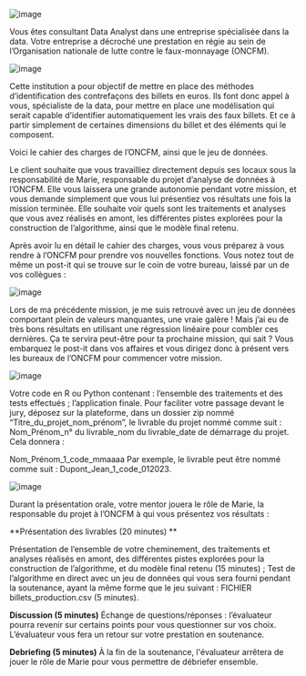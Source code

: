 
![image](https://github.com/FlorentinMarrouard/P10_Detectez_des_faux_billets/assets/138458364/d4023113-217c-405d-bf01-673b0e28d14d)

Vous êtes consultant Data Analyst dans une entreprise spécialisée dans la data. Votre entreprise a décroché une prestation en régie au sein de l’Organisation nationale de lutte contre le faux-monnayage (ONCFM).

 
![image](https://github.com/FlorentinMarrouard/P10_Detectez_des_faux_billets/assets/138458364/6b9e844b-5716-4188-8690-27c13de6224d)


Cette institution a pour objectif de mettre en place des méthodes d’identification des contrefaçons des billets en euros. Ils font donc appel à vous, spécialiste de la data, pour mettre en place une modélisation qui serait capable d’identifier automatiquement les vrais des faux billets. Et ce à partir simplement de certaines dimensions du billet et des éléments qui le composent.

Voici le cahier des charges de l’ONCFM, ainsi que le jeu de données.

Le client souhaite que vous travailliez directement depuis ses locaux sous la responsabilité de Marie, responsable du projet d’analyse de données à l’ONCFM. Elle vous laissera une grande autonomie pendant votre mission, et vous demande simplement que vous lui présentiez vos résultats une fois la mission terminée. Elle souhaite voir quels sont les traitements et analyses que vous avez réalisés en amont, les différentes pistes explorées pour la construction de l’algorithme, ainsi que le modèle final retenu.

Après avoir lu en détail le cahier des charges, vous vous préparez à vous rendre à l’ONCFM pour prendre vos nouvelles fonctions. Vous notez tout de même un post-it qui se trouve sur le coin de votre bureau, laissé par un de vos collègues :

![image](https://github.com/FlorentinMarrouard/P10_Detectez_des_faux_billets/assets/138458364/04fb0550-f606-43e3-9b6c-7d4b0731bb2f)


Lors de ma précédente mission, je me suis retrouvé avec un jeu de données comportant plein de valeurs manquantes, une vraie galère ! Mais j’ai eu de très bons résultats en utilisant une régression linéaire pour combler ces dernières. Ça te servira peut-être pour ta prochaine mission, qui sait ?
Vous embarquez le post-it dans vos affaires et vous dirigez donc à présent vers les bureaux de l’ONCFM pour commencer votre mission.

![image](https://github.com/FlorentinMarrouard/P10_Detectez_des_faux_billets/assets/138458364/55338779-4ddc-435c-8a3e-d06b92ca2517)


Votre code en R ou Python contenant : 
l’ensemble des traitements et des tests effectués ;
l’application finale.
Pour faciliter votre passage devant le jury, déposez sur la plateforme, dans un dossier zip nommé “Titre_du_projet_nom_prénom”, le livrable du projet nommé comme suit : Nom_Prénom_n° du livrable_nom du livrable_date de démarrage du projet. Cela donnera : 

Nom_Prénom_1_code_mmaaaa
Par exemple, le livrable peut être nommé comme suit : Dupont_Jean_1_code_012023.

![image](https://github.com/FlorentinMarrouard/P10_Detectez_des_faux_billets/assets/138458364/9bf915c8-ccf4-4651-a3ce-7fb5d7a42171)


Durant la présentation orale, votre mentor jouera le rôle de Marie, la responsable du projet à l’ONCFM à qui vous présentez vos résultats : 

**Présentation des livrables (20 minutes) **

Présentation de l’ensemble de votre cheminement, des traitements et analyses réalisés en amont, des différentes pistes explorées pour la construction de l’algorithme, et du modèle final retenu (15 minutes) ;
Test de l’algorithme en direct avec un jeu de données qui vous sera fourni pendant la soutenance, ayant la même forme que le jeu suivant : FICHIER billets_production.csv (5 minutes).

**Discussion (5 minutes)**
Échange de questions/réponses : l’évaluateur pourra revenir sur certains points pour vous questionner sur vos choix.
L’évaluateur vous fera un retour sur votre prestation en soutenance.

**Debriefing (5 minutes)**
À la fin de la soutenance, l'évaluateur arrêtera de jouer le rôle de Marie pour vous permettre de débriefer ensemble.

